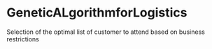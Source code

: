 # GeneticALgorithmforLogistics
Selection of the optimal list of customer to attend based on business restrictions
